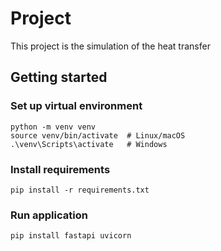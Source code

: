 # Project

This project is the simulation of the heat transfer

## Getting started

### Set up virtual environment
```
python -m venv venv
source venv/bin/activate  # Linux/macOS
.\venv\Scripts\activate   # Windows
```

### Install requirements
```
pip install -r requirements.txt
```

### Run application
```
pip install fastapi uvicorn
```

